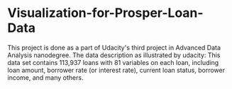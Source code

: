 # Visualization-for-Prosper-Loan-Data
This project is done as a part of Udacity's third project in Advanced Data Analysis nanodegree.  The data description as illustrated by udacity: This data set contains 113,937 loans with 81 variables on each loan, including loan amount, borrower rate (or interest rate), current loan status, borrower income, and many others. 
